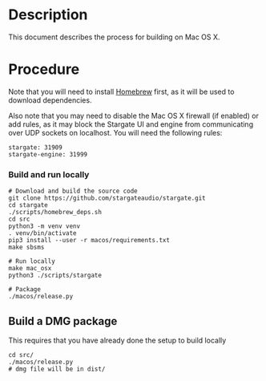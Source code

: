 # Description
This document describes the process for building on Mac OS X.

# Procedure
Note that you will need to install [Homebrew](https://brew.sh/) first, as it
will be used to download dependencies.

Also note that you may need to disable the Mac OS X firewall (if enabled) or
add rules, as it may block the Stargate UI and engine from communicating over
UDP sockets on localhost.  You will need the following rules:
```
stargate: 31909
stargate-engine: 31999
```

### Build and run locally
```
# Download and build the source code
git clone https://github.com/stargateaudio/stargate.git
cd stargate
./scripts/homebrew_deps.sh
cd src
python3 -m venv venv
. venv/bin/activate
pip3 install --user -r macos/requirements.txt
make sbsms

# Run locally
make mac_osx
python3 ./scripts/stargate

# Package
./macos/release.py
```

## Build a DMG package
This requires that you have already done the setup to build locally
```
cd src/
./macos/release.py
# dmg file will be in dist/
```

